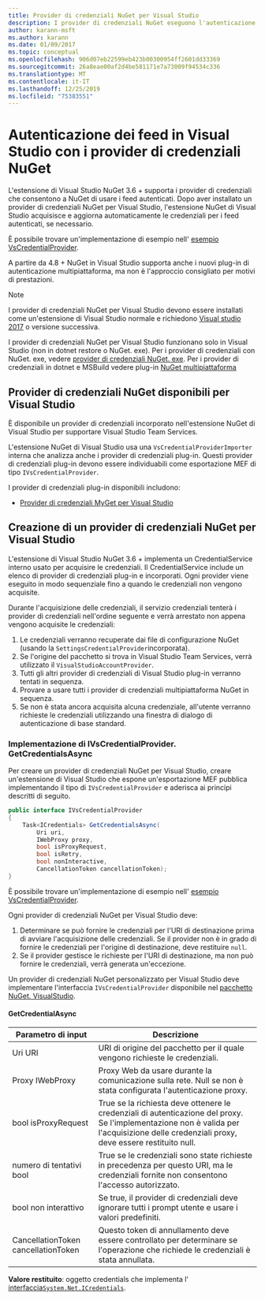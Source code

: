```yaml
---
title: Provider di credenziali NuGet per Visual Studio
description: I provider di credenziali NuGet eseguono l'autenticazione con i feed implementando l'interfaccia IVsCredentialProvider in un'estensione di Visual Studio.
author: karann-msft
ms.author: karann
ms.date: 01/09/2017
ms.topic: conceptual
ms.openlocfilehash: 906d07eb22599eb423b00300954ff2601dd33369
ms.sourcegitcommit: 26a8eae00af2d4be581171e7a73009f94534c336
ms.translationtype: MT
ms.contentlocale: it-IT
ms.lasthandoff: 12/25/2019
ms.locfileid: "75383551"
---
```

# <a name="authenticating-feeds-in-visual-studio-with-nuget-credential-providers"></a>Autenticazione dei feed in Visual Studio con i provider di credenziali NuGet

L'estensione di Visual Studio NuGet 3.6 + supporta i provider di credenziali che consentono a NuGet di usare i feed autenticati.
Dopo aver installato un provider di credenziali NuGet per Visual Studio, l'estensione NuGet di Visual Studio acquisisce e aggiorna automaticamente le credenziali per i feed autenticati, se necessario.

È possibile trovare un'implementazione di esempio nell' [esempio VsCredentialProvider](https://github.com/NuGet/Samples/tree/master/VsCredentialProvider).

A partire da 4.8 + NuGet in Visual Studio supporta anche i nuovi plug-in di autenticazione multipiattaforma, ma non è l'approccio consigliato per motivi di prestazioni.

> [!Note]
> I provider di credenziali NuGet per Visual Studio devono essere installati come un'estensione di Visual Studio normale e richiedono [Visual studio 2017](https://aka.ms/vs/15/release/vs_enterprise.exe) o versione successiva.
>
> I provider di credenziali NuGet per Visual Studio funzionano solo in Visual Studio (non in dotnet restore o NuGet. exe). Per i provider di credenziali con NuGet. exe, vedere [provider di credenziali NuGet. exe](nuget-exe-Credential-providers.md).
> Per i provider di credenziali in dotnet e MSBuild vedere plug-in [NuGet multipiattaforma](nuget-cross-platform-authentication-plugin.md)

## <a name="available-nuget-credential-providers-for-visual-studio"></a>Provider di credenziali NuGet disponibili per Visual Studio

È disponibile un provider di credenziali incorporato nell'estensione NuGet di Visual Studio per supportare Visual Studio Team Services.

L'estensione NuGet di Visual Studio usa una `VsCredentialProviderImporter` interna che analizza anche i provider di credenziali plug-in. Questi provider di credenziali plug-in devono essere individuabili come esportazione MEF di tipo `IVsCredentialProvider`.

I provider di credenziali plug-in disponibili includono:

- [Provider di credenziali MyGet per Visual Studio](http://docs.myget.org/docs/reference/credential-provider-for-visual-studio)

## <a name="creating-a-nuget-credential-provider-for-visual-studio"></a>Creazione di un provider di credenziali NuGet per Visual Studio

L'estensione di Visual Studio NuGet 3.6 + implementa un CredentialService interno usato per acquisire le credenziali. Il CredentialService include un elenco di provider di credenziali plug-in e incorporati. Ogni provider viene eseguito in modo sequenziale fino a quando le credenziali non vengono acquisite.

Durante l'acquisizione delle credenziali, il servizio credenziali tenterà i provider di credenziali nell'ordine seguente e verrà arrestato non appena vengono acquisite le credenziali:

1. Le credenziali verranno recuperate dai file di configurazione NuGet (usando la `SettingsCredentialProvider`incorporata).
1. Se l'origine del pacchetto si trova in Visual Studio Team Services, verrà utilizzato il `VisualStudioAccountProvider`.
1. Tutti gli altri provider di credenziali di Visual Studio plug-in verranno tentati in sequenza.
1. Provare a usare tutti i provider di credenziali multipiattaforma NuGet in sequenza.
1. Se non è stata ancora acquisita alcuna credenziale, all'utente verranno richieste le credenziali utilizzando una finestra di dialogo di autenticazione di base standard.

### <a name="implementing-ivscredentialprovidergetcredentialsasync"></a>Implementazione di IVsCredentialProvider. GetCredentialsAsync

Per creare un provider di credenziali NuGet per Visual Studio, creare un'estensione di Visual Studio che espone un'esportazione MEF pubblica implementando il tipo di `IVsCredentialProvider` e aderisca ai principi descritti di seguito.

```cs
public interface IVsCredentialProvider
{
    Task<ICredentials> GetCredentialsAsync(
        Uri uri,
        IWebProxy proxy,
        bool isProxyRequest,
        bool isRetry,
        bool nonInteractive,
        CancellationToken cancellationToken);
}
```

È possibile trovare un'implementazione di esempio nell' [esempio VsCredentialProvider](https://github.com/NuGet/Samples/tree/master/VsCredentialProvider).

Ogni provider di credenziali NuGet per Visual Studio deve:

1. Determinare se può fornire le credenziali per l'URI di destinazione prima di avviare l'acquisizione delle credenziali. Se il provider non è in grado di fornire le credenziali per l'origine di destinazione, deve restituire `null`.
1. Se il provider gestisce le richieste per l'URI di destinazione, ma non può fornire le credenziali, verrà generata un'eccezione.

Un provider di credenziali NuGet personalizzato per Visual Studio deve implementare l'interfaccia `IVsCredentialProvider` disponibile nel [pacchetto NuGet. VisualStudio](https://www.nuget.org/packages/NuGet.VisualStudio/).

#### <a name="getcredentialasync"></a>GetCredentialAsync

| Parametro di input |Descrizione|
| ----------------|-----------|
| Uri URI | URI di origine del pacchetto per il quale vengono richieste le credenziali.|
| Proxy IWebProxy | Proxy Web da usare durante la comunicazione sulla rete. Null se non è stata configurata l'autenticazione proxy. |
| bool isProxyRequest | True se la richiesta deve ottenere le credenziali di autenticazione del proxy. Se l'implementazione non è valida per l'acquisizione delle credenziali proxy, deve essere restituito null. |
| numero di tentativi bool | True se le credenziali sono state richieste in precedenza per questo URI, ma le credenziali fornite non consentono l'accesso autorizzato. |
| bool non interattivo | Se true, il provider di credenziali deve ignorare tutti i prompt utente e usare i valori predefiniti. |
| CancellationToken cancellationToken | Questo token di annullamento deve essere controllato per determinare se l'operazione che richiede le credenziali è stata annullata. |

**Valore restituito**: oggetto credentials che implementa l' [interfaccia`System.Net.ICredentials`](/dotnet/api/system.net.icredentials?view=netstandard-2.0).
